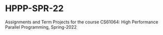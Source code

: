 # HPPP-SPR-22
Assignments and Term Projects for the course CS61064: High Performance Parallel Programming, Spring-2022
